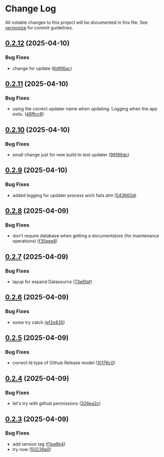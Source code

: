 # Change Log

All notable changes to this project will be documented in this file. See [versionize](https://github.com/versionize/versionize) for commit guidelines.

<a name="0.2.12"></a>
## [0.2.12](https://www.github.com/moonstance/Db-studio/releases/tag/v0.2.12) (2025-04-10)

### Bug Fixes

* change for update ([6df66ac](https://www.github.com/moonstance/Db-studio/commit/6df66acdfaca5595f13249e21d75f5c06570a265))

<a name="0.2.11"></a>
## [0.2.11](https://www.github.com/moonstance/Db-studio/releases/tag/v0.2.11) (2025-04-10)

### Bug Fixes

* using the correct updater name when updating. Logging when the app exits. ([48ffcc8](https://www.github.com/moonstance/Db-studio/commit/48ffcc8dd5433e35a2a9c9d89b9992803ef2e24f))

<a name="0.2.10"></a>
## [0.2.10](https://www.github.com/moonstance/Db-studio/releases/tag/v0.2.10) (2025-04-10)

### Bug Fixes

* small change just for new build to test updater ([96f86dc](https://www.github.com/moonstance/Db-studio/commit/96f86dc7bf061e8755606a73f9446ec87bb0820e))

<a name="0.2.9"></a>
## [0.2.9](https://www.github.com/moonstance/Db-studio/releases/tag/v0.2.9) (2025-04-10)

### Bug Fixes

* added logging for updater process wich fails atm ([543663d](https://www.github.com/moonstance/Db-studio/commit/543663d81e9052f56a45dab5e12c9cfecd76eba4))

<a name="0.2.8"></a>
## [0.2.8](https://www.github.com/moonstance/Db-studio/releases/tag/v0.2.8) (2025-04-09)

### Bug Fixes

* don't require database when getting a documentstore (for maintenance operations) ([f35eee8](https://www.github.com/moonstance/Db-studio/commit/f35eee858ab4ca431d9b7985a924f2fef55676eb))

<a name="0.2.7"></a>
## [0.2.7](https://www.github.com/moonstance/Db-studio/releases/tag/v0.2.7) (2025-04-09)

### Bug Fixes

* layup for expand Datasource ([73e6faf](https://www.github.com/moonstance/Db-studio/commit/73e6fafc6a631af81578839d56475d19b26d1579))

<a name="0.2.6"></a>
## [0.2.6](https://www.github.com/moonstance/Db-studio/releases/tag/v0.2.6) (2025-04-09)

### Bug Fixes

* some try catch ([ef2e835](https://www.github.com/moonstance/Db-studio/commit/ef2e835b5d4cf522024eb92c3de956f1398ac2d0))

<a name="0.2.5"></a>
## [0.2.5](https://www.github.com/moonstance/Db-studio/releases/tag/v0.2.5) (2025-04-09)

### Bug Fixes

* correct Id type of Github Release model ([10176c0](https://www.github.com/moonstance/Db-studio/commit/10176c0aea7943f43f8ef552524276f92042cce2))

<a name="0.2.4"></a>
## [0.2.4](https://www.github.com/moonstance/Db-studio/releases/tag/v0.2.4) (2025-04-09)

### Bug Fixes

* let's try with github permissions ([326ea2c](https://www.github.com/moonstance/Db-studio/commit/326ea2c74d1f524917e7765672e5703282ef0fef))

<a name="0.2.3"></a>
## [0.2.3](https://www.github.com/moonstance/Db-studio/releases/tag/v0.2.3) (2025-04-09)

### Bug Fixes

* add version tag ([f1ea9b4](https://www.github.com/moonstance/Db-studio/commit/f1ea9b412d467fed1b73658c00ac22a711e70af7))
* try now ([50239a0](https://www.github.com/moonstance/Db-studio/commit/50239a074a5ed848291405431f11a141f96c5768))

